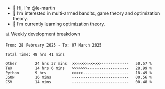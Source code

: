- 👋 Hi, I’m @le-martin
- 👀 I’m interested in multi-armed bandits, game theory and optimization theory.
- 🌱 I’m currently learning optimization theory.
<!---- 💞️ I’m looking to collaborate on ...
- 📫 How to reach me ...-->

<!---
Tutorial for using WakaTime stats in GitHub profile: https://github.com/athul/waka-readme
-->

📊 Weekly development breakdown
<!--START_SECTION:waka-->

```txt
From: 28 February 2025 - To: 07 March 2025

Total Time: 48 hrs 41 mins

Other        24 hrs 37 mins  >>>>>>>>>>>>>------------   50.57 %
TeX          14 hrs 6 mins   >>>>>>>------------------   28.99 %
Python       9 hrs           >>>>>--------------------   18.49 %
JSON         16 mins         -------------------------   00.56 %
CSV          14 mins         -------------------------   00.48 %
```

<!--END_SECTION:waka-->

<!---
le-martin/le-martin is a ✨ special ✨ repository because its `README.md` (this file) appears on your GitHub profile.
You can click the Preview link to take a look at your changes.
--->
